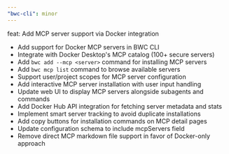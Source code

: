 ```yaml
---
"bwc-cli": minor
---
```


feat: Add MCP server support via Docker integration

- Add support for Docker MCP servers in BWC CLI
- Integrate with Docker Desktop's MCP catalog (100+ secure servers)
- Add `bwc add --mcp <server>` command for installing MCP servers
- Add `bwc mcp list` command to browse available servers
- Support user/project scopes for MCP server configuration
- Add interactive MCP server installation with user input handling
- Update web UI to display MCP servers alongside subagents and commands
- Add Docker Hub API integration for fetching server metadata and stats
- Implement smart server tracking to avoid duplicate installations
- Add copy buttons for installation commands on MCP detail pages
- Update configuration schema to include mcpServers field
- Remove direct MCP markdown file support in favor of Docker-only approach
